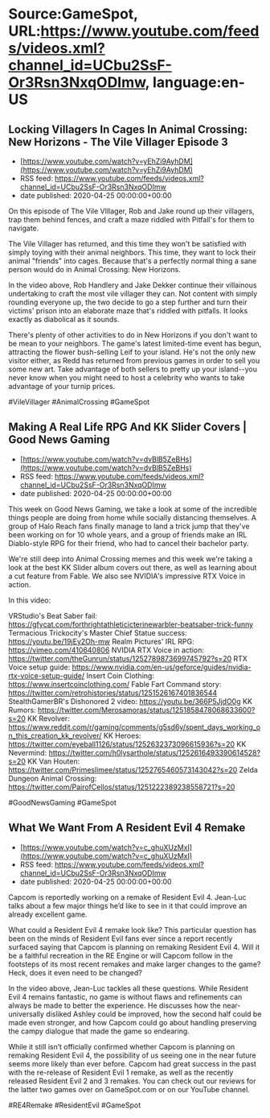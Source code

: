 # Source:GameSpot, URL:https://www.youtube.com/feeds/videos.xml?channel_id=UCbu2SsF-Or3Rsn3NxqODImw, language:en-US

## Locking Villagers In Cages In Animal Crossing: New Horizons - The Vile Villager Episode 3
 - [https://www.youtube.com/watch?v=yEhZi9AyhDM](https://www.youtube.com/watch?v=yEhZi9AyhDM)
 - RSS feed: https://www.youtube.com/feeds/videos.xml?channel_id=UCbu2SsF-Or3Rsn3NxqODImw
 - date published: 2020-04-25 00:00:00+00:00

On this episode of The Vile VIllager, Rob and Jake round up their villagers, trap them behind fences, and craft a maze riddled with Pitfall's for them to navigate.

The Vile Villager has returned, and this time they won't be satisfied with simply toying with their animal neighbors. This time, they want to lock their animal "friends" into cages. Because that's a perfectly normal thing a sane person would do in Animal Crossing: New Horizons.

In the video above, Rob Handlery and Jake Dekker continue their villainous undertaking to craft the most vile villager they can. Not content with simply rounding everyone up, the two decide to go a step further and turn their victims' prison into an elaborate maze that's riddled with pitfalls. It looks exactly as diabolical as it sounds.

There's plenty of other activities to do in New Horizons if you don't want to be mean to your neighbors. The game's latest limited-time event has begun, attracting the flower bush-selling Leif to your island. He's not the only new visitor either, as Redd has returned from previous games in order to sell you some new art. Take advantage of both sellers to pretty up your island--you never know when you might need to host a celebrity who wants to take advantage of your turnip prices.

#VileVillager #AnimalCrossing #GameSpot

## Making A Real Life RPG And KK Slider Covers | Good News Gaming
 - [https://www.youtube.com/watch?v=dvBlB5ZeBHs](https://www.youtube.com/watch?v=dvBlB5ZeBHs)
 - RSS feed: https://www.youtube.com/feeds/videos.xml?channel_id=UCbu2SsF-Or3Rsn3NxqODImw
 - date published: 2020-04-25 00:00:00+00:00

This week on Good News Gaming, we take a look at some of the incredible things people are doing from home while socially distancing themselves. A group of Halo Reach fans finally manage to land a trick jump that they've been working on for 10 whole years, and a group of friends make an IRL Diablo-style RPG for their friend, who had to cancel their bachelor party. 

We're still deep into Animal Crossing memes and this week we're taking a look at the best KK Slider album covers out there, as well as learning about a cut feature from Fable. We also see NVIDIA's impressive RTX Voice in action. 

In this video: 

VRStudio's Beat Saber fail: https://gfycat.com/forthrightathleticicterinewarbler-beatsaber-trick-funny
Termacious Trickocity's Master Chief Statue success: https://youtu.be/19jEy2Oh-mw 
Realm Pictures' IRL RPG: https://vimeo.com/410640806
NVIDIA RTX Voice in action: https://twitter.com/theGunrun/status/1252789873699745792?s=20 
RTX Voice setup guide: https://www.nvidia.com/en-us/geforce/guides/nvidia-rtx-voice-setup-guide/
Insert Coin Clothing: https://www.insertcoinclothing.com/
Fable Fart Command story: https://twitter.com/retrohistories/status/1251526167401836544
StealthGamerBR's Dishonored 2 video: https://youtu.be/366P5JjdO0g
KK Rumors: https://twitter.com/Merosamoras/status/1251858478068633600?s=20
KK Revolver: https://www.reddit.com/r/gaming/comments/g5sd6y/spent_days_working_on_this_creation_kk_revolver/
KK Heroes: https://twitter.com/eyeball1126/status/1252632373096615936?s=20
KK Nevermind: https://twitter.com/h0lysarthole/status/1252616493390614528?s=20
KK Van Houten: https://twitter.com/Primeslimee/status/1252765460573143042?s=20
Zelda Dungeon Animal Crossing: https://twitter.com/PairofCellos/status/1251222389238558721?s=20

#GoodNewsGaming #GameSpot

## What We Want From A Resident Evil 4 Remake
 - [https://www.youtube.com/watch?v=c_ghuXUzMxI](https://www.youtube.com/watch?v=c_ghuXUzMxI)
 - RSS feed: https://www.youtube.com/feeds/videos.xml?channel_id=UCbu2SsF-Or3Rsn3NxqODImw
 - date published: 2020-04-25 00:00:00+00:00

Capcom is reportedly working on a remake of Resident Evil 4. Jean-Luc talks about a few major things he’d like to see in it that could improve an already excellent game.

What could a Resident Evil 4 remake look like? This particular question has been on the minds of Resident Evil fans ever since a report recently surfaced saying that Capcom is planning on remaking Resident Evil 4. Will it be a faithful recreation in the RE Engine or will Capcom follow in the footsteps of its most recent remakes and make larger changes to the game? Heck, does it even need to be changed?

In the video above, Jean-Luc tackles all these questions. While Resident Evil 4 remains  fantastic, no game is without flaws and refinements can always be made to better the experience. He discusses how the near-universally disliked Ashley could be improved, how the second half could be made even stronger, and how Capcom could go about handling preserving the campy dialogue that made the game so endearing.

While it still isn’t officially confirmed whether Capcom is planning on remaking Resident Evil 4, the possibility of us seeing one in the near future seems more likely than ever before. Capcom had great success in the past with the re-release of Resident Evil 1 remake, as well as the recently released Resident Evil 2 and 3 remakes. You can check out our reviews for the latter two games over on GameSpot.com or on our YouTube channel.

#RE4Remake #ResidentEvil #GameSpot

